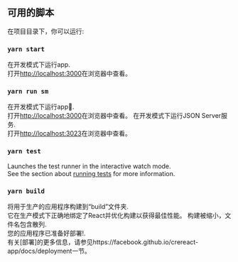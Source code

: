 ## 可用的脚本

在项目目录下，你可以运行:

### `yarn start`

在开发模式下运行app.<br />
打开[http://localhost:3000](http://localhost:3000)在浏览器中查看。

### `yarn run sm`

在开发模式下运行app.<br />
打开[http://localhost:3000](http://localhost:3000)在浏览器中查看。
在开发模式下运行JSON Server服务.<br />
打开[http://localhost:3023](http://localhost:3023)在浏览器中查看。

### `yarn test`

Launches the test runner in the interactive watch mode.<br />
See the section about [running tests](https://facebook.github.io/create-react-app/docs/running-tests) for more information.

### `yarn build`

将用于生产的应用程序构建到“build”文件夹.<br />
它在生产模式下正确地绑定了React并优化构建以获得最佳性能。
构建被缩小，文件名包含散列.<br />
您的应用程序已准备好部署!.<br />
有关[部署]的更多信息，请参见https://facebook.github.io/crereact-app/docs/deployment一节。
